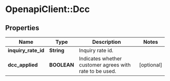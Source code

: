 # OpenapiClient::Dcc

## Properties
Name | Type | Description | Notes
------------ | ------------- | ------------- | -------------
**inquiry_rate_id** | **String** | Inquiry rate id. | 
**dcc_applied** | **BOOLEAN** | Indicates whether customer agrees with rate to be used. | [optional] 


